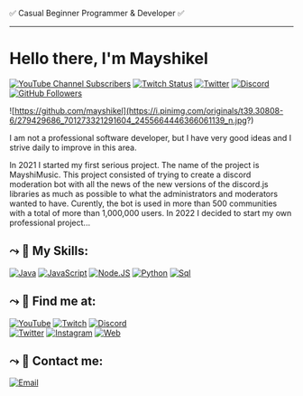 ✅ Casual Beginner Programmer & Developer ✅ <hr></hr><h1>Hello there, I'm Mayshikel</h1>

[![YouTube Channel Subscribers](https://img.shields.io/youtube/channel/subscribers/UC2-zB0jYI2wzLW4DT2XEKfg?style=social)](https://youtube.com/Mayshikel?sub_confirmation=1)
[![Twitch Status](https://img.shields.io/twitch/status/mayshikel?style=social)](https://twitch.com/mayshikel)
[![Twitter](https://img.shields.io/twitter/follow/mayshikel?style=social)](https://twitter.com/mayshikel)
[![Discord](https://img.shields.io/discord/544585654131097662.svg?label=&logo=discord&logoColor=ffffff&color=596AEA)](https://discord.gg/qDvrubmJUU)
[![GitHub Followers](https://img.shields.io/github/followers/mayshikel?style=social)](https://discord.gg/qDvrubmJUU)

![https://github.com/mayshikel](https://i.pinimg.com/originals/t39.30808-6/279429686_701273321291604_2455664446366061139_n.jpg?)

I am not a professional software developer, but I have very good ideas and I strive daily to improve in this area.

In 2021 I started my first serious project. The name of the project is MayshiMusic. This project consisted of trying to create a discord moderation bot with all the news of the new versions of the discord.js libraries as much as possible to what the administrators and moderators wanted to have. Curently, the bot is used in more than 500 communities with a total of more than 1,000,000 users. 
In 2022 I decided to start my own professional project...

## ⤳ 🔨 My Skills:
[![Java](https://img.shields.io/badge/Java-007396?style=for-the-badge&logo=java&logoColor=white&labelColor=101010)]()
[![JavaScript](https://img.shields.io/badge/JavaScript-F7DF1E?style=for-the-badge&logo=javascript&logoColor=white&labelColor=101010)]()
[![Node.JS](https://img.shields.io/badge/Node.JS-339933?style=for-the-badge&logo=node.js&logoColor=white&labelColor=101010)]()
[![Python](https://img.shields.io/badge/Python-007396?style=for-the-badge&logo=python&logoColor=white&labelColor=101010)]()
[![Sql](https://img.shields.io/badge/SQL-584310?style=for-the-badge&logo=sql&logoColor=white&labelColor=101010)]()
</br>

## ⤳ 💫 Find me at:

[![YouTube](https://img.shields.io/badge/YouTube-mayshikel-FF0000?style=for-the-badge&logo=youtube&logoColor=white&labelColor=101010)](https://youtube.com/mayshikel)
[![Twitch](https://img.shields.io/badge/Twitch-mayshikel-9146FF?style=for-the-badge&logo=twitch&logoColor=white&labelColor=101010)](https://twitch.tv/mayshikel)
[![Discord](https://img.shields.io/badge/Discord-mayshikel-5865F2?style=for-the-badge&logo=discord&logoColor=white&labelColor=101010)](https://discord.gg/qDvrubmJUU)
</br>
[![Twitter](https://img.shields.io/badge/Twitter-@mayshikel-1DA1F2?style=for-the-badge&logo=twitter&logoColor=white&labelColor=101010)](https://twitter.com/mayshikel)
[![Instagram](https://img.shields.io/badge/Instagram-@mayshikel-E4405F?style=for-the-badge&logo=instagram&logoColor=white&labelColor=101010)](https://instagram.com/mayshikel)
[![Web](https://img.shields.io/badge/Web-mayshikel-14a1f0?style=for-the-badge&logo=dev.to&logoColor=white&labelColor=101010)](https://bit.ly/mayshikell)

## ⤳ 📩 Contact me:

[![Email](https://img.shields.io/badge/mayshikelmusic@gmail.com-my_business_email-D14836?style=for-the-badge&logo=gmail&logoColor=white&labelColor=101010)](mailto:mayshikelmusic@gmail.com)
